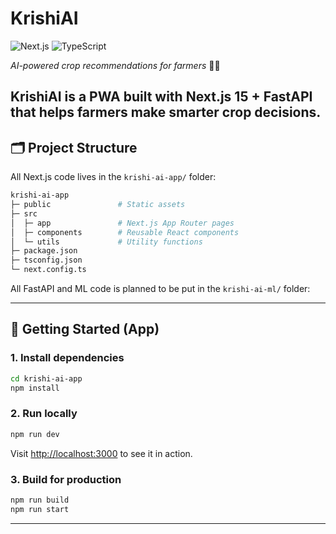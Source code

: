 # KrishiAI

![Next.js](https://img.shields.io/badge/Next.js-15.5.3-black?style=flat&logo=next.js)
![TypeScript](https://img.shields.io/badge/TypeScript-4.9.5-blue?style=flat&logo=typescript)

*AI-powered crop recommendations for farmers* 🚜🌱

KrishiAI is a PWA built with Next.js 15 + FastAPI that helps farmers make smarter crop decisions. 
---

## 🗂 Project Structure

All Next.js code lives in the `krishi-ai-app/` folder:

```bash
krishi-ai-app
├─ public               # Static assets
├─ src
│  ├─ app               # Next.js App Router pages
│  ├─ components        # Reusable React components
│  └─ utils             # Utility functions
├─ package.json
├─ tsconfig.json
└─ next.config.ts
```

All FastAPI and ML code is planned to be put in the `krishi-ai-ml/` folder:

---

## 🚀 Getting Started (App)

### 1. Install dependencies

```bash
cd krishi-ai-app
npm install
```

### 2. Run locally

```bash
npm run dev
```

Visit [http://localhost:3000](http://localhost:3000) to see it in action.

### 3. Build for production

```bash
npm run build
npm run start
```
---
